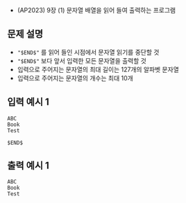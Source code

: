 - (AP2023) 9장 (1) 문자열 배열을 읽어 들여 출력하는 프로그램
## 문제 설명

- `"$END$"` 를 읽어 들인 시점에서 문자열 읽기를 중단할 것
- `"$END$"` 보다 앞서 입력한 모든 문자열을 출력할 것
- 입력으로 주어지는 문자열의 최대 길이는 127개의 알파벳 문자열
- 입력으로 주어지는 문자열의 개수는 최대 10개

## 입력 예시 1
```
ABC
Book
Test
```

`$END$`

## 출력 예시 1
```
ABC
Book
Test
```
